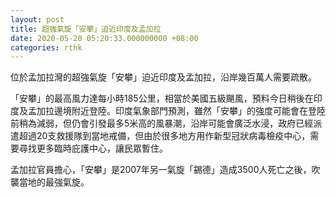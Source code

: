 ```yaml
---
layout: post
title: 超強氣旋「安攀」迫近印度及孟加拉
date: 2020-05-20 05:20:33.000000000 +08:00
categories: rthk
---
```


位於孟加拉灣的超強氣旋「安攀」迫近印度及孟加拉，沿岸幾百萬人需要疏散。

「安攀」的最高風力達每小時185公里，相當於美國五級颶風，預料今日稍後在印度及孟加拉邊境附近登陸。印度氣象部門預測，雖然「安攀」的強度可能會在登陸前稍為減弱，但仍會引發最多5米高的風暴潮，沿岸可能會廣泛水浸，政府已經派遣超過20支救援隊到當地戒備，但由於很多地方用作新型冠狀病毒檢疫中心，需要尋找更多臨時庇護中心，讓民眾暫住。

孟加拉官員擔心，「安攀」是2007年另一氣旋「錫德」造成3500人死亡之後，吹襲當地的最強氣旋。
